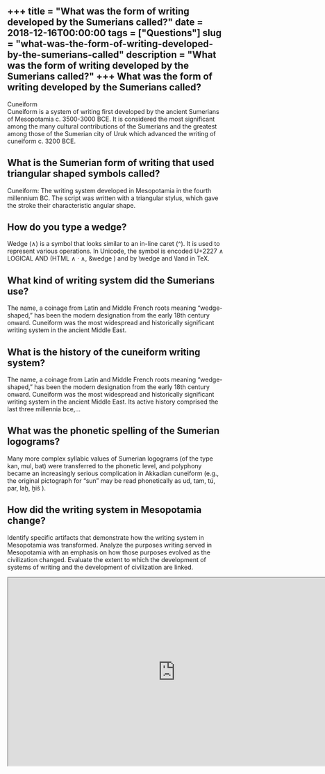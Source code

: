 +++
title = "What was the form of writing developed by the Sumerians called?"
date = 2018-12-16T00:00:00
tags = ["Questions"]
slug = "what-was-the-form-of-writing-developed-by-the-sumerians-called"
description = "What was the form of writing developed by the Sumerians called?"
+++
What was the form of writing developed by the Sumerians called?
---------------------------------------------------------------

Cuneiform  
Cuneiform is a system of writing first developed by the ancient Sumerians of Mesopotamia c. 3500-3000 BCE. It is considered the most significant among the many cultural contributions of the Sumerians and the greatest among those of the Sumerian city of Uruk which advanced the writing of cuneiform c. 3200 BCE.

What is the Sumerian form of writing that used triangular shaped symbols called?
--------------------------------------------------------------------------------

Cuneiform: The writing system developed in Mesopotamia in the fourth millennium BC. The script was written with a triangular stylus, which gave the stroke their characteristic angular shape.

How do you type a wedge?
------------------------

Wedge (∧) is a symbol that looks similar to an in-line caret (^). It is used to represent various operations. In Unicode, the symbol is encoded U+2227 ∧ LOGICAL AND (HTML ∧ · ∧, &amp;wedge ) and by \\wedge and \\land in TeX.

What kind of writing system did the Sumerians use?
--------------------------------------------------

The name, a coinage from Latin and Middle French roots meaning “wedge-shaped,” has been the modern designation from the early 18th century onward. Cuneiform was the most widespread and historically significant writing system in the ancient Middle East.

What is the history of the cuneiform writing system?
----------------------------------------------------

The name, a coinage from Latin and Middle French roots meaning “wedge-shaped,” has been the modern designation from the early 18th century onward. Cuneiform was the most widespread and historically significant writing system in the ancient Middle East. Its active history comprised the last three millennia bce,…

What was the phonetic spelling of the Sumerian logograms?
---------------------------------------------------------

Many more complex syllabic values of Sumerian logograms (of the type kan, mul, bat) were transferred to the phonetic level, and polyphony became an increasingly serious complication in Akkadian cuneiform (e.g., the original pictograph for “sun” may be read phonetically as ud, tam, tú, par, laḫ, ḫiš ).

How did the writing system in Mesopotamia change?
-------------------------------------------------

Identify specific artifacts that demonstrate how the writing system in Mesopotamia was transformed. Analyze the purposes writing served in Mesopotamia with an emphasis on how those purposes evolved as the civilization changed. Evaluate the extent to which the development of systems of writing and the development of civilization are linked.

<iframe allow="accelerometer; autoplay; clipboard-write; encrypted-media; gyroscope; picture-in-picture" allowfullscreen="" class="__youtube_prefs__  epyt-is-override  no-lazyload" data-no-lazy="1" data-origheight="433" data-origwidth="770" data-skipgform_ajax_framebjll="" height="433" id="_ytid_47056" loading="lazy" src="https://www.youtube.com/embed/mQANsFhvd7I?enablejsapi=1&autoplay=0&cc_load_policy=0&cc_lang_pref=&iv_load_policy=1&loop=0&modestbranding=0&rel=1&fs=1&playsinline=0&autohide=2&theme=dark&color=red&controls=1&" title="YouTube player" width="770"></iframe>